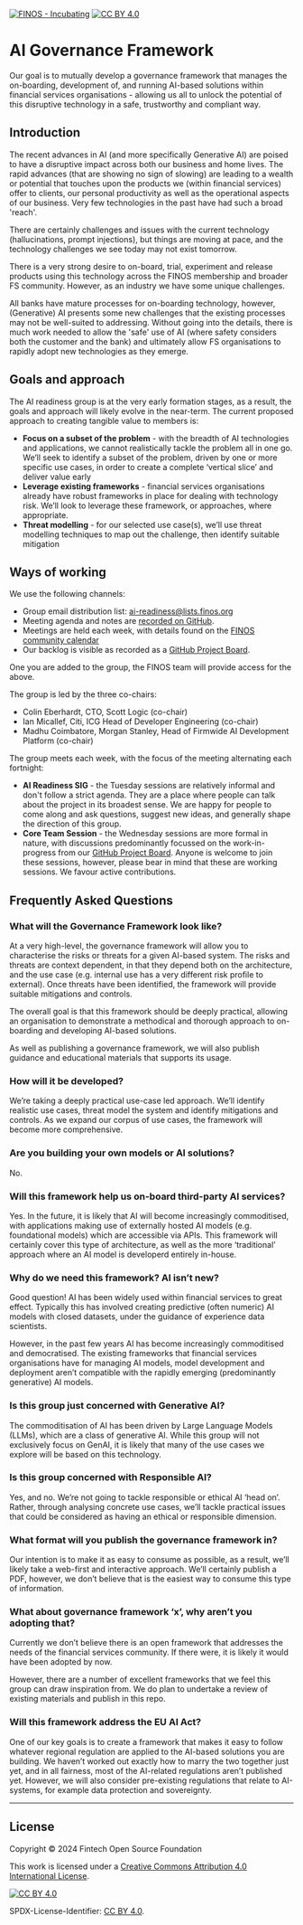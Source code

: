 [![FINOS - Incubating](https://cdn.jsdelivr.net/gh/finos/contrib-toolbox@master/images/badge-incubating.svg)](https://finosfoundation.atlassian.net/wiki/display/FINOS/Incubating) [![CC BY 4.0][cc-by-shield]][cc-by]

# AI Governance Framework

Our goal is to mutually develop a governance framework that manages the on-boarding, development of, and running AI-based solutions within financial services organisations - allowing us all to unlock the potential of this disruptive technology in a safe, trustworthy and compliant way.
 
## Introduction

The recent advances in AI (and more specifically Generative AI) are poised to have a disruptive impact across both our business and home lives. The rapid advances (that are showing no sign of slowing) are leading to a wealth or potential that touches upon the products we (within financial services) offer to clients, our personal productivity as well as the operational aspects of our business. Very few technologies in the past have had such a broad 'reach'.

There are certainly challenges and issues with the current technology (hallucinations, prompt injections), but things are moving at pace, and the technology challenges we see today may not exist tomorrow.

There is a very strong desire to on-board, trial, experiment and release products using this technology across the FINOS membership and broader FS community. However, as an industry we have some unique challenges.

All banks have mature processes for on-boarding technology, however, (Generative) AI presents some new challenges that the existing processes may not be well-suited to addressing. Without going into the details, there is much work needed to allow the 'safe' use of AI (where safety considers both the customer and the bank) and ultimately allow FS organisations to rapidly adopt new technologies as they emerge.

## Goals and approach

The AI readiness group is at the very early formation stages, as a result, the goals and approach will likely evolve in the near-term. The current proposed approach to creating tangible value to members is:

 - **Focus on a subset of the problem** - with the breadth of AI technologies and applications, we cannot realistically tackle the problem all in one go. We’ll seek to identify a subset of the problem, driven by one or more specific use cases, in order to create a complete ‘vertical slice’ and deliver value early
 - **Leverage existing frameworks** -  financial services organisations already have robust frameworks in place for dealing with technology risk. We’ll look to leverage these framework, or approaches, where appropriate.
 - **Threat modelling** - for our selected use case(s), we’ll use threat modelling techniques to map out the challenge, then identify suitable mitigation 

## Ways of working 

We use the following channels:
 - Group email distribution list: ai-readiness@lists.finos.org
 - Meeting agenda and notes are [recorded on GitHub](https://github.com/finos/ai-readiness/issues?q=is%3Aissue+is%3Aopen+label%3Ameeting).
 - Meetings are held each week, with details found on the [FINOS community calendar](https://www.finos.org/calendar)
 - Our backlog is visible as recorded as a [GitHub Project Board](https://github.com/orgs/finos/projects/99).

One you are added to the group, the FINOS team will provide access for the above.

The group is led by the three co-chairs:
 - Colin Eberhardt, CTO, Scott Logic (co-chair)
 - Ian Micallef, Citi, ICG Head of Developer Engineering  (co-chair)
 - Madhu Coimbatore, Morgan Stanley, Head of Firmwide AI Development Platform (co-chair)

The group meets each week, with the focus of the meeting alternating each fortnight:
 - **AI Readiness SIG** - the Tuesday sessions are relatively informal and don't follow a strict agenda. They are a place where people can talk about the project in its broadest sense. We are happy for people to come along and ask questions, suggest new ideas, and generally shape the direction of this group.
 - **Core Team Session** - the Wednesday sessions are more formal in nature, with discussions predominantly focussed on the work-in-progress from our [GitHub Project Board](https://github.com/orgs/finos/projects/99). Anyone is welcome to join these sessions, however, please bear in mind that these are working sessions. We favour active contributions.

## Frequently Asked Questions

### What will the Governance Framework look like?
At a very high-level, the governance framework will allow you to characterise the risks or threats for a given AI-based system. The risks and threats are context dependent, in that they depend both on the architecture, and the use case (e.g. internal use has a very different risk profile to external). Once threats have been identified, the framework will provide suitable mitigations and controls.

The overall goal is that this framework should be deeply practical, allowing an organisation to demonstrate a methodical and thorough approach to on-boarding and developing AI-based solutions.

As well as publishing a governance framework, we will also publish guidance and educational materials that supports its usage.

### How will it be developed?
We’re taking a deeply practical use-case led approach. We’ll identify realistic use cases, threat model the system and identify mitigations and controls. As we expand our corpus of use cases, the framework will become more comprehensive.

### Are you building your own models or AI solutions?
No. 

### Will this framework help us on-board third-party AI services? 
Yes. In the future, it is likely that AI will become increasingly commoditised, with applications making use of externally hosted AI models (e.g. foundational models) which are accessible via APIs. This framework will certainly cover this type of architecture, as well as the more ‘traditional’ approach where an AI model is developerd entirely in-house.

### Why do we need this framework? AI isn’t new?
Good question! AI has been widely used within financial services to great effect. Typically this has involved creating predictive (often numeric) AI models with closed datasets, under the guidance of experience data scientists.

However, in the past few years AI has become increasingly commoditised and democratised. The existing frameworks that financial services organisations have for managing AI models, model development and deployment aren’t compatible with the rapidly emerging (predominantly generative) AI models.

### Is this group just concerned with Generative AI?
The commoditisation of AI has been driven by Large Language Models (LLMs), which are a class of generative AI. While this group will not exclusively focus on GenAI, it is likely that many of the use cases we explore will be based on this technology.

### Is this group concerned with Responsible AI?
Yes, and no. We’re not going to tackle responsible or ethical AI ‘head on’. Rather, through analysing concrete use cases, we’ll tackle practical issues that could be considered as having an ethical or responsible dimension.

### What format will you publish the governance framework in?
Our intention is to make it as easy to consume as possible, as a result, we’ll likely take a web-first and interactive approach. We’ll certainly publish a PDF, however, we don’t believe that is the easiest way to consume this type of information.

### What about governance framework ‘x’, why aren’t you adopting that?
Currently we don’t believe there is an open framework that addresses the needs of the financial services community. If there were, it is likely it would have been adopted by now. 

However, there are a number of excellent frameworks that we feel this group can draw inspiration from. We do plan to undertake a review of existing materials and publish in this repo.

### Will this framework address the EU AI Act?
One of our key goals is to create a framework that makes it easy to follow whatever regional regulation are applied to the AI-based solutions you are building. We haven’t worked out exactly how to marry the two together just yet, and in all fairness, most of the AI-related regulations aren’t published yet. However, we will also consider pre-existing regulations that relate to AI-systems, for example data protection and sovereignty. 

---

## License

Copyright © 2024 Fintech Open Source Foundation

This work is licensed under a [Creative Commons Attribution 4.0 International License][cc-by].

[![CC BY 4.0][cc-by-image]][cc-by]

[cc-by]: http://creativecommons.org/licenses/by/4.0/
[cc-by-image]: https://i.creativecommons.org/l/by/4.0/88x31.png
[cc-by-shield]: https://img.shields.io/badge/License-CC%20BY%204.0-lightgrey.svg

SPDX-License-Identifier: [CC BY 4.0](https://spdx.org/licenses/CC-BY-4.0.html).
